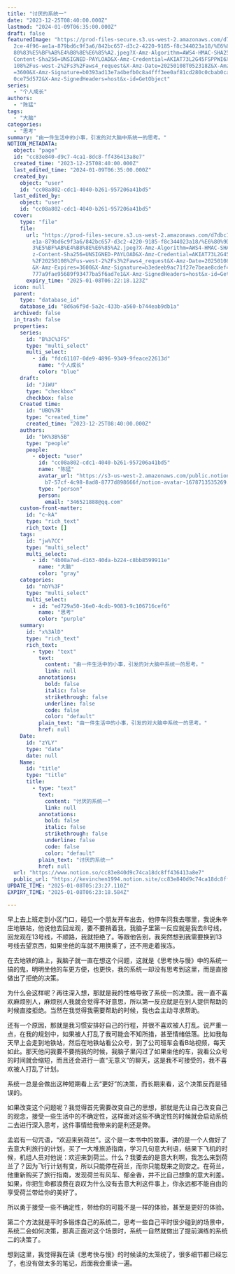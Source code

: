 ```yaml
---
title: "讨厌的系统一"
date: "2023-12-25T08:40:00.000Z"
lastmod: "2024-01-09T06:35:00.000Z"
draft: false
featuredImage: "https://prod-files-secure.s3.us-west-2.amazonaws.com/d7dbc101-8\
  2ce-4f96-ae1a-879bd6c9f3a6/842bc657-d3c2-4220-9185-f8c344023a18/%E6%80%9D%E8%\
  80%83%E5%BF%AB%E4%B8%8E%E6%85%A2.jpeg?X-Amz-Algorithm=AWS4-HMAC-SHA256&X-Amz-\
  Content-Sha256=UNSIGNED-PAYLOAD&X-Amz-Credential=AKIAT73L2G45FSPPWI6X%2F20250\
  108%2Fus-west-2%2Fs3%2Faws4_request&X-Amz-Date=20250108T052318Z&X-Amz-Expires\
  =3600&X-Amz-Signature=b0393ad13e7a4befb0c8a4fff3ee0af81cd280c0cbab0ca189702af\
  0ce75d572&X-Amz-SignedHeaders=host&x-id=GetObject"
series:
  - "个人成长"
authors:
  - "陈猛"
tags:
  - "大脑"
categories:
  - "思考"
summary: "由一件生活中的小事，引发的对大脑中系统一的思考。"
NOTION_METADATA:
  object: "page"
  id: "cc83e840-d9c7-4ca1-8dc8-ff436413a8e7"
  created_time: "2023-12-25T08:40:00.000Z"
  last_edited_time: "2024-01-09T06:35:00.000Z"
  created_by:
    object: "user"
    id: "cc08a802-cdc1-4040-b261-957206a41bd5"
  last_edited_by:
    object: "user"
    id: "cc08a802-cdc1-4040-b261-957206a41bd5"
  cover:
    type: "file"
    file:
      url: "https://prod-files-secure.s3.us-west-2.amazonaws.com/d7dbc101-82ce-4f96-a\
        e1a-879bd6c9f3a6/842bc657-d3c2-4220-9185-f8c344023a18/%E6%80%9D%E8%80%8\
        3%E5%BF%AB%E4%B8%8E%E6%85%A2.jpeg?X-Amz-Algorithm=AWS4-HMAC-SHA256&X-Am\
        z-Content-Sha256=UNSIGNED-PAYLOAD&X-Amz-Credential=AKIAT73L2G45FSPPWI6X\
        %2F20250108%2Fus-west-2%2Fs3%2Faws4_request&X-Amz-Date=20250108T052218Z\
        &X-Amz-Expires=3600&X-Amz-Signature=b3edeeb9ac71f27e7beae8cdef4cef099d5\
        777a9fae95689f93477ba5f6ad7e1&X-Amz-SignedHeaders=host&x-id=GetObject"
      expiry_time: "2025-01-08T06:22:18.123Z"
  icon: null
  parent:
    type: "database_id"
    database_id: "8d6a6f9d-5a2c-433b-a560-b744eab9db1a"
  archived: false
  in_trash: false
  properties:
    series:
      id: "B%3C%3FS"
      type: "multi_select"
      multi_select:
        - id: "fdc61107-0de9-4896-9349-9feace22613d"
          name: "个人成长"
          color: "blue"
    draft:
      id: "JiWU"
      type: "checkbox"
      checkbox: false
    Created time:
      id: "UBQ%7B"
      type: "created_time"
      created_time: "2023-12-25T08:40:00.000Z"
    authors:
      id: "bK%3B%5B"
      type: "people"
      people:
        - object: "user"
          id: "cc08a802-cdc1-4040-b261-957206a41bd5"
          name: "陈猛"
          avatar_url: "https://s3-us-west-2.amazonaws.com/public.notion-static.com/775523\
            b7-57cf-4c98-8ad8-8777d898666f/notion-avatar-1678713535269.png"
          type: "person"
          person:
            email: "346521888@qq.com"
    custom-front-matter:
      id: "c~kA"
      type: "rich_text"
      rich_text: []
    tags:
      id: "jw%7CC"
      type: "multi_select"
      multi_select:
        - id: "4b08a7ed-d163-40da-b224-c8bb8599911e"
          name: "大脑"
          color: "gray"
    categories:
      id: "nbY%3F"
      type: "multi_select"
      multi_select:
        - id: "ed729a50-16e0-4cdb-9083-9c106716cef6"
          name: "思考"
          color: "purple"
    summary:
      id: "x%3AlD"
      type: "rich_text"
      rich_text:
        - type: "text"
          text:
            content: "由一件生活中的小事，引发的对大脑中系统一的思考。"
            link: null
          annotations:
            bold: false
            italic: false
            strikethrough: false
            underline: false
            code: false
            color: "default"
          plain_text: "由一件生活中的小事，引发的对大脑中系统一的思考。"
          href: null
    Date:
      id: "zYLY"
      type: "date"
      date: null
    Name:
      id: "title"
      type: "title"
      title:
        - type: "text"
          text:
            content: "讨厌的系统一"
            link: null
          annotations:
            bold: false
            italic: false
            strikethrough: false
            underline: false
            code: false
            color: "default"
          plain_text: "讨厌的系统一"
          href: null
  url: "https://www.notion.so/cc83e840d9c74ca18dc8ff436413a8e7"
  public_url: "https://kevinchen1994.notion.site/cc83e840d9c74ca18dc8ff436413a8e7"
UPDATE_TIME: "2025-01-08T05:23:27.110Z"
EXPIRY_TIME: "2025-01-08T06:23:18.584Z"

---
```

<link rel="stylesheet" href="https://cdn.jsdelivr.net/npm/katex@0.16.2/dist/katex.min.css" integrity="sha384-bYdxxUwYipFNohQlHt0bjN/LCpueqWz13HufFEV1SUatKs1cm4L6fFgCi1jT643X" crossorigin="anonymous">


早上去上班走到小区门口，碰见一个朋友开车出去，他停车问我去哪里，我说朱辛庄地铁站，他说他去回龙观，要不要捎着我，我脑子里第一反应就是我去8号线，回龙观在13号线，不顺路，我就拒绝了。等跟他告别，我突然想到我需要换到13号线去望京西，如果坐他的车就不用换乘了，还不用走着挨冻。


在去地铁的路上，我脑子就一直在想这个问题，这就是《思考快与慢》中的系统一搞的鬼，明明坐他的车更方便，也更快，我的系统一却没有思考到这里，而是直接做出了拒绝的决策。


为什么会这样呢？再往深入想，那就是我的性格导致了系统一的决策。我一直不喜欢麻烦别人，麻烦别人我就会觉得不好意思，所以第一反应就是在别人提供帮助的时候直接拒绝。当然在我觉得我需要帮助的时候，我也会主动寻求帮助。


还有一个原因，那就是我习惯安排好自己的行程，并很不喜欢被人打乱。说严重一点，在我的规划中，如果被人打乱了我可能会不知所措，甚至情绪低落。比如我每天早上会走到地铁站，然后在地铁站看公众号，到了公司班车会看B站视频，每天如此。那天他问我要不要捎我的时候，我脑子里闪过了如果坐他的车，我看公众号的时间就会缩短，而且还会进行一直“无意义”的聊天，这是我不可接受的，我不喜欢被人打乱了计划。


系统一总是会做出这种短期看上去“更好”的决策，而长期来看，这个决策反而是错误的。


如果改变这个问题呢？我觉得首先需要改变自己的思想，那就是先让自己改变自己的观念，接受一些生活中的不确定性，这样面对这些不确定性的时候就会启动系统二去进行深入思考，这件事情给我带来的是利还是弊。


孟岩有一句咒语，“欢迎来到荷兰”。这个是一本书中的故事，讲的是一个人做好了去意大利旅行的计划，买了一大堆旅游指南，学习几句意大利语，结果下飞机的时候，机组人员对他说：欢迎来到荷兰。什么？我要去的是意大利啊，我怎么来到荷兰了？因为飞行计划有变，所以只能停在荷兰，而你只能既来之则安之。在荷兰，他重新购买了旅行指南，发现荷兰有风车、郁金香，并不比自己想象的意大利差。如果，你把生命都浪费在哀叹为什么没有去意大利这件事上，你永远都不能自由的享受荷兰带给你的美好了。


所以勇于接受一些不确定性，带给你的可能不是一样的体验，甚至是更好的体验。


第二个方法就是平时多锻炼自己的系统二，思考一些自己平时很少碰到的场景中，系统二会如何决策，那真正面对这个场景时，系统一自然就做出了提前演练的系统二的决策了。


想到这里，我觉得我在读《思考快与慢》的时候读的太笼统了，很多细节都已经忘了，也没有做太多的笔记，后面我会重读一遍。

